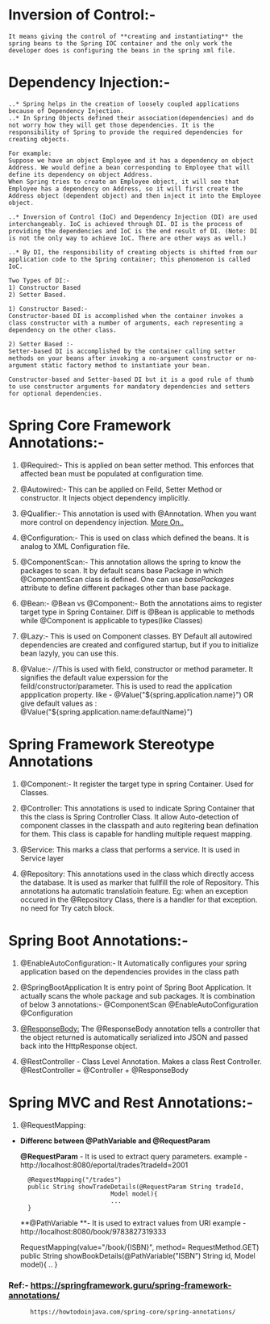 # Inversion of Control:-

	It means giving the control of **creating and instantiating** the spring beans to the Spring IOC container and the only work the developer does is configuring the beans in the spring xml file.

# Dependency Injection:-
	 
	..* Spring helps in the creation of loosely coupled applications because of Dependency Injection. 
	..* In Spring Objects defined their association(dependencies) and do not worry how they will get those dependencies. It is the responsibility of Spring to provide the required dependencies for creating objects. 
	
	For example: 
	Suppose we have an object Employee and it has a dependency on object Address. We would define a bean corresponding to Employee that will define its dependency on object Address.
	When Spring tries to create an Employee object, it will see that Employee has a dependency on Address, so it will first create the Address object (dependent object) and then inject it into the Employee object.
	
	..* Inversion of Control (IoC) and Dependency Injection (DI) are used interchangeably. IoC is achieved through DI. DI is the process of providing the dependencies and IoC is the end result of DI. (Note: DI is not the only way to achieve IoC. There are other ways as well.)
	
	..* By DI, the responsibility of creating objects is shifted from our application code to the Spring container; this phenomenon is called IoC. 
	
	Two Types of DI:-
	1) Constructor Based
	2) Setter Based.
	
	1) Constructor Based:-
	Constructor-based DI is accomplished when the container invokes a class constructor with a number of arguments, each representing a dependency on the other class.
	
	2) Setter Based :-
	Setter-based DI is accomplished by the container calling setter methods on your beans after invoking a no-argument constructor or no-argument static factory method to instantiate your bean.
	
	Constructor-based and Setter-based DI but it is a good rule of thumb to use constructor arguments for mandatory dependencies and setters for optional dependencies.

# Spring Core Framework Annotations:-
1.	@Required:-
	This is applied on bean setter method. This enforces that affected bean must be populated at configuration time.

2. @Autowired:-
	This can be applied on Feild, Setter Method or constructor. It Injects object dependency implicitly.

3.	@Qualifier:-
	This annotation is used with @Annotation. When you want more control on dependency injection.
	[More On..](https://springframework.guru/spring-framework-annotations/)

4. @Configuration:-
	This is used on class which defined the beans. It is analog to XML Configuration file.
	
5. @ComponentScan:-
	This annotation allows the spring to know the packages to scan. It by default scans base Package in which @ComponentScan class is defined.
	One can use *basePackages* attribute to define different packages other than base package.

6.	@Bean:-
	@Bean vs @Component:-
	Both the annotations aims to register target type in Spring Container. 
	Diff is @Bean is applicable to methods while @Component is applicable to types(like Classes)
		
7. 	@Lazy:-
	This is used on Component classes. BY Default all autowired dependencies are created  and configured startup, but if you to initialize bean lazyly, you can use this.

8. @Value:-
	//This is used with field, constructor or method parameter. It signifies the default value experssion for the feild/constructor/parameter.
	This is used to read the application appplication property.
	like - @Value("${spring.application.name}")
			OR
	give default values as :
	@Value("${spring.application.name:defaultName}")

# Spring Framework Stereotype Annotations
1. @Component:-
	It register the target type in spring Container. Used for Classes.

2. @Controller:
	This annotations is used to indicate Spring Container that this the class is Spring Controller Class.
	It allow Auto-detection of component classes in the classpath and auto regitering bean defination for them.
	This class is capable for handling multiple request mapping.

3. @Service:
	This marks a class that performs a service. It is used in Service layer
	
4. @Repository:
	This annotations used in the class which directly access the database. It is used as marker that fullfill the role of Repository.
	This annotations ha automatic translatioin feature. Eg: when an exception occured in the @Repository Class, there is a handler for that exception. no need for Try catch block.

# Spring Boot Annotations:-

1. @EnableAutoConfiguration:-
	It Automatically configures your spring application based on the dependencies provides in the class path

2.	@SpringBootApplication
	It is entry point of Spring Boot Application. It actually scans the whole package and sub packages.
	It is combination of below 3 annotations:-
	@ComponentScan
	@EnableAutoConfiguration
	@Configuration


3. [@ResponseBody:](https://www.baeldung.com/spring-request-response-body)
	The @ResponseBody annotation tells a controller that the object returned is automatically serialized into JSON and passed back into the HttpResponse object.

4. @RestController - 
	Class Level Annotation. Makes a class Rest Controller. 
	@RestController = @Controller + @ResponseBody
	
	
	
# Spring MVC and Rest Annotations:-
1. @RequestMapping:
		
- **Differenc between @PathVariable and @RequestParam**
	
	**@RequestParam** - It is used to extract query parameters.
		example -  http://localhost:8080/eportal/trades?tradeId=2001
		
		@RequestMapping("/trades")
		public String showTradeDetails(@RequestParam String tradeId,
                               Model model){
							   ...
		}
	
	**@PathVariable **- It is used to extract values from URI
	example - http://localhost:8080/book/9783827319333
	
	RequestMapping(value="/book/{ISBN}", method= RequestMethod.GET)
	public String showBookDetails(@PathVariable("ISBN") String id,
                              Model model){
							  ..
							  }
	
	
	
	
### Ref:- https://springframework.guru/spring-framework-annotations/
		  https://howtodoinjava.com/spring-core/spring-annotations/
		  